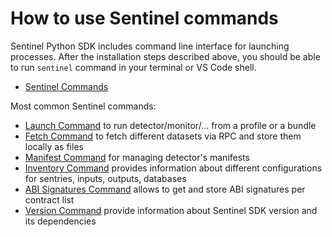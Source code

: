 # How to use Sentinel commands

  Sentinel Python SDK includes command line interface for launching processes. After the installation steps described above, you should be able to run `sentinel` command in your terminal or VS Code shell.
  
- [Sentinel Commands](Command-List.md)

Most common Sentinel commands:

- [Launch Command](Launch.md) to run detector/monitor/... from a profile or a bundle
- [Fetch Command](Fetch.md) to fetch different datasets via RPC and store them locally as files
- [Manifest Command](Manifest.md) for managing detector's manifests
- [Inventory Command](Inventory.md) provides information about different configurations for sentries, inputs, outputs, databases
- [ABI Signatures Command](ABI-Signatures.md) allows to get and store ABI signatures per contract list
- [Version Command](Version.md) provide information about Sentinel SDK version  and its dependencies
